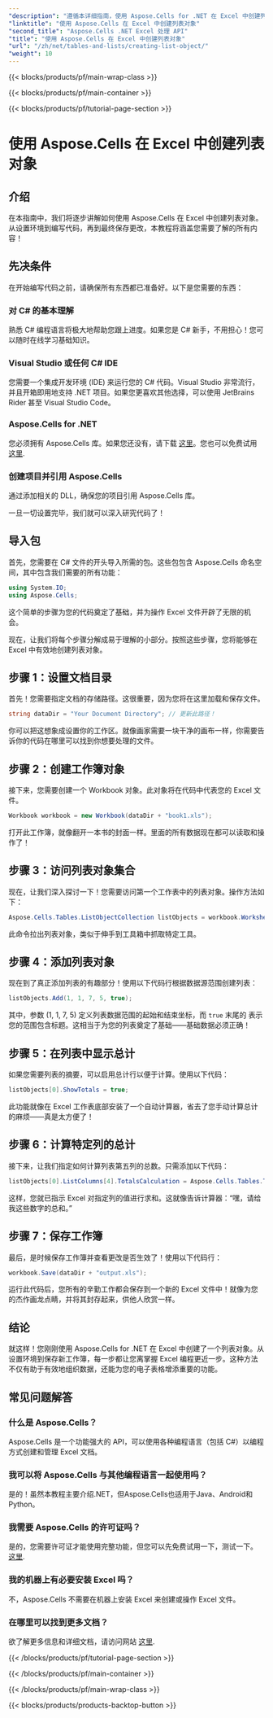 ```yaml
---
"description": "遵循本详细指南，使用 Aspose.Cells for .NET 在 Excel 中创建列表对象。轻松掌握数据管理和计算。"
"linktitle": "使用 Aspose.Cells 在 Excel 中创建列表对象"
"second_title": "Aspose.Cells .NET Excel 处理 API"
"title": "使用 Aspose.Cells 在 Excel 中创建列表对象"
"url": "/zh/net/tables-and-lists/creating-list-object/"
"weight": 10
---
```


{{< blocks/products/pf/main-wrap-class >}}

{{< blocks/products/pf/main-container >}}

{{< blocks/products/pf/tutorial-page-section >}}

# 使用 Aspose.Cells 在 Excel 中创建列表对象

## 介绍

在本指南中，我们将逐步讲解如何使用 Aspose.Cells 在 Excel 中创建列表对象。从设置环境到编写代码，再到最终保存更改，本教程将涵盖您需要了解的所有内容！

## 先决条件

在开始编写代码之前，请确保所有东西都已准备好。以下是您需要的东西：

### 对 C# 的基本理解
熟悉 C# 编程语言将极大地帮助您跟上进度。如果您是 C# 新手，不用担心！您可以随时在线学习基础知识。

### Visual Studio 或任何 C# IDE
您需要一个集成开发环境 (IDE) 来运行您的 C# 代码。Visual Studio 非常流行，并且开箱即用地支持 .NET 项目。如果您更喜欢其他选择，可以使用 JetBrains Rider 甚至 Visual Studio Code。

### Aspose.Cells for .NET
您必须拥有 Aspose.Cells 库。如果您还没有，请下载 [这里](https://releases.aspose.com/cells/net/)。您也可以免费试用 [这里](https://releases。aspose.com/).

### 创建项目并引用 Aspose.Cells
通过添加相关的 DLL，确保您的项目引用 Aspose.Cells 库。

一旦一切设置完毕，我们就可以深入研究代码了！

## 导入包

首先，您需要在 C# 文件的开头导入所需的包。这些包包含 Aspose.Cells 命名空间，其中包含我们需要的所有功能：

```csharp
using System.IO;
using Aspose.Cells;
```

这个简单的步骤为您的代码奠定了基础，并为操作 Excel 文件开辟了无限的机会。

现在，让我们将每个步骤分解成易于理解的小部分。按照这些步骤，您将能够在 Excel 中有效地创建列表对象。

## 步骤 1：设置文档目录

首先！您需要指定文档的存储路径。这很重要，因为您将在这里加载和保存文件。 

```csharp
string dataDir = "Your Document Directory"; // 更新此路径！
```

你可以把这想象成设置你的工作区。就像画家需要一块干净的画布一样，你需要告诉你的代码在哪里可以找到你想要处理的文件。

## 步骤 2：创建工作簿对象

接下来，您需要创建一个 Workbook 对象。此对象将在代码中代表您的 Excel 文件。 

```csharp
Workbook workbook = new Workbook(dataDir + "book1.xls");
```

打开此工作簿，就像翻开一本书的封面一样。里面的所有数据现在都可以读取和操作了！

## 步骤 3：访问列表对象集合

现在，让我们深入探讨一下！您需要访问第一个工作表中的列表对象。操作方法如下：

```csharp
Aspose.Cells.Tables.ListObjectCollection listObjects = workbook.Worksheets[0].ListObjects;
```

此命令拉出列表对象，类似于伸手到工具箱中抓取特定工具。 

## 步骤 4：添加列表对象

现在到了真正添加列表的有趣部分！使用以下代码行根据数据源范围创建列表：

```csharp
listObjects.Add(1, 1, 7, 5, true);
```

其中，参数 (1, 1, 7, 5) 定义列表数据范围的起始和结束坐标，而 `true` 末尾的 表示您的范围包含标题。这相当于为您的列表奠定了基础——基础数据必须正确！

## 步骤 5：在列表中显示总计

如果您需要列表的摘要，可以启用总计行以便于计算。使用以下代码：

```csharp
listObjects[0].ShowTotals = true;
```

此功能就像在 Excel 工作表底部安装了一个自动计算器，省去了您手动计算总计的麻烦——真是太方便了！

## 步骤 6：计算特定列的总计

接下来，让我们指定如何计算列表第五列的总数。只需添加以下代码：

```csharp
listObjects[0].ListColumns[4].TotalsCalculation = Aspose.Cells.Tables.TotalsCalculation.Sum; 
```

这样，您就已指示 Excel 对指定列的值进行求和。这就像告诉计算器：“嘿，请给我这些数字的总和。”

## 步骤 7：保存工作簿

最后，是时候保存工作簿并查看更改是否生效了！使用以下代码行：

```csharp
workbook.Save(dataDir + "output.xls");
```

运行此代码后，您所有的辛勤工作都会保存到一个新的 Excel 文件中！就像为您的杰作画龙点睛，并将其封存起来，供他人欣赏一样。

## 结论

就这样！您刚刚使用 Aspose.Cells for .NET 在 Excel 中创建了一个列表对象。从设置环境到保存新工作簿，每一步都让您离掌握 Excel 编程更近一步。这种方法不仅有助于有效地组织数据，还能为您的电子表格增添重要的功能。

## 常见问题解答

### 什么是 Aspose.Cells？  
Aspose.Cells 是一个功能强大的 API，可以使用各种编程语言（包括 C#）以编程方式创建和管理 Excel 文档。

### 我可以将 Aspose.Cells 与其他编程语言一起使用吗？  
是的！虽然本教程主要介绍.NET，但Aspose.Cells也适用于Java、Android和Python。

### 我需要 Aspose.Cells 的许可证吗？  
是的，您需要许可证才能使用完整功能，但您可以先免费试用一下，测试一下。 [这里](https://releases。aspose.com/).

### 我的机器上有必要安装 Excel 吗？  
不，Aspose.Cells 不需要在机器上安装 Excel 来创建或操作 Excel 文件。

### 在哪里可以找到更多文档？  
欲了解更多信息和详细文档，请访问网站 [这里](https://reference。aspose.com/cells/net/).

{{< /blocks/products/pf/tutorial-page-section >}}

{{< /blocks/products/pf/main-container >}}

{{< /blocks/products/pf/main-wrap-class >}}

{{< blocks/products/products-backtop-button >}}